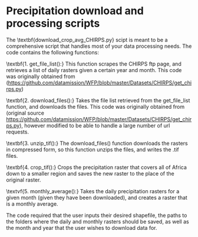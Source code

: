 # Precipitation download and processing scripts

The \textbf{download_crop_avg_CHIRPS.py} scipt is meant to be a comprehensive script that handles most of your data processing needs. The code contains the following functions:

\textbf{1. get_file_list():} This function scrapes the CHIRPS ftp page, and retrieves a list of daily rasters given a certain year and month. This code was originally obtained from (https://github.com/datamission/WFP/blob/master/Datasets/CHIRPS/get_chirps.py)

\textbf{2. download_files():} Takes the file list retrieved from the get_file_list function, and downloads the files. This code was originally obtained from (original source https://github.com/datamission/WFP/blob/master/Datasets/CHIRPS/get_chirps.py), however modified to be able to handle a large number of url requests.

\textbf{3. unzip_tif():} The download_files() function downloads the rasters in compressed form, so this function unzips the files, and writes the .tif files.

\textbf{4. crop_tif():} Crops the precipitation raster that covers all of Africa down to a smaller region and saves the new raster to the place of the original raster.

\textvf{5. monthly_average():} Takes the daily precipitation rasters for a given month (given they have been downloaded), and creates a raster that is a monthly average.

The code required that the user inputs their desired shapefile, the paths to the folders where the daily and monthly rasters should be saved, as well as the month and year that the user wishes to download data for. 
